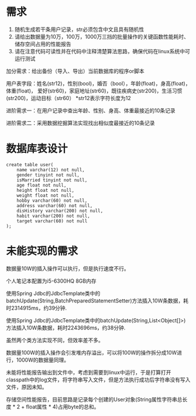 # 需求
1. 随机生成若干条用户记录，str必须包含中文且具有随机性
2. 请给出数据量为10万，100万，1000万三挡的批量操作的关键函数性能耗时、储存空间占用的性能报告
3. 请在注意代码可读性并在代码中注释清楚算法思路，确保代码在linux系统中可运行测试

加分需求：给出备份（导入、导出）当前数据库的程序or脚本

用户表字段：姓名(str12)，性别(bool)，婚否（bool），年龄(float)，身高(float)，体重(float)，
                   爱好(str60)，家庭地址(str60)，既往疾病史(str200)，生活习惯(str200)，运动目标（str60）
                   *str12表示字符长度为12

进阶需求一：在用户记录中查出年龄、性别、身高、体重最接近的10条记录

进阶需求二：采用数据挖掘算法实现找出相似度最接近的10条记录

# 数据库表设计

```
create table user(
    name varchar(12) not null,
    gender tinyint not null,
    isMarried tinyint not null,
    age float not null,
    height float not null,
    weight float not null,
    hobby varchar(60) not null,
    address varchar(60) not null,
    disHistory varchar(200) not null,
    habit varchar(200) not null,
    target varchar(60) not null
);
```

# 未能实现的需求

数据量10W的插入操作可以执行，但是执行速度不行。

个人笔记本配置为i5-6300HQ 8GB内存

使用Spring Jdbc的JdbcTemplate类中的batchUpdate(String,BatchPreparedStatementSetter)方法插入10W条数据，耗时2314915ms，约39分钟.

使用Spring Jdbc的JdbcTemplate类中的batchUpdate(String,List<Object[]>)方法插入10W条数据，耗时2243696ms，约38分钟.

虽然两个类方法实现不同，但效率差不多。

数据量100W的插入操作会引发堆内存溢出，可以将100W的操作拆分成10W进行，1000W的数据量同理。

未能将性能报告输出到文件中，考虑到需要到linux中运行，于是打算打开classpath中的log文件，将字符串写入文件，但是方法执行成功后字符串没有写入文件，原因未知。

存储空间性能报告，目前思路是记录每个创建的User对象(String属性字符串总长度 * 2 + float属性 * 4)占用byte的总和。

